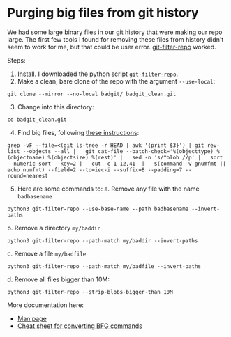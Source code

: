 # Purging big files from git history

We had some large binary files in our git history that were making our repo large. The first few tools I found for removing these files from history didn't seem to work for me, but that could be user error. [git-filter-repo](https://github.com/newren/git-filter-repo) worked.

Steps:
1. [Install](https://github.com/newren/git-filter-repo/blob/main/INSTALL.md). I downloaded the python script [`git-filter-repo`](https://raw.githubusercontent.com/newren/git-filter-repo/main/git-filter-repo). 
2. Make a clean, bare clone of the repo with the argument `--use-local`:
```
git clone --mirror --no-local badgit/ badgit_clean.git
```
3. Change into this directory:
```
cd badgit_clean.git
```
4. Find big files, following [these instructions](https://stackoverflow.com/questions/10622179/how-to-find-identify-large-commits-in-git-history):
```
grep -vF --file=<(git ls-tree -r HEAD | awk '{print $3}') | git rev-list --objects --all |   git cat-file --batch-check='%(objecttype) %(objectname) %(objectsize) %(rest)' |   sed -n 's/^blob //p' |   sort --numeric-sort --key=2 |   cut -c 1-12,41- |   $(command -v gnumfmt || echo numfmt) --field=2 --to=iec-i --suffix=B --padding=7 --round=nearest
```
5. Here are some commands to:
a. Remove any file with the name `badbasename`
```
python3 git-filter-repo --use-base-name --path badbasename --invert-paths
```
b. Remove a directory `my/baddir`
```
python3 git-filter-repo --path-match my/baddir --invert-paths
```
c. Remove a file `my/badfile`
```
python3 git-filter-repo --path-match my/badfile --invert-paths
```
d. Remove all files bigger than 10M:
```
python3 git-filter-repo --strip-blobs-bigger-than 10M
```
More documentation here:
* [Man page](https://htmlpreview.github.io/?https://github.com/newren/git-filter-repo/blob/docs/html/git-filter-repo.html)
* [Cheat sheet for converting BFG commands](https://github.com/newren/git-filter-repo/blob/main/Documentation/converting-from-bfg-repo-cleaner.md#cheat-sheet-conversion-of-examples-from-bfg)


